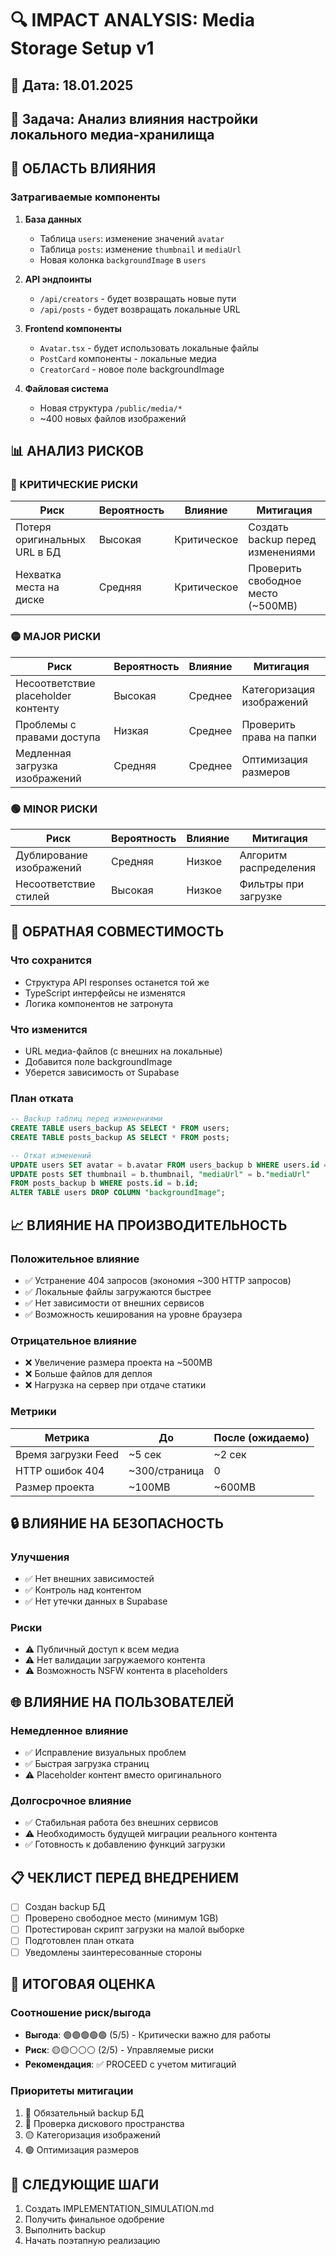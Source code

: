 # 🔍 IMPACT ANALYSIS: Media Storage Setup v1

## 📅 Дата: 18.01.2025
## 🎯 Задача: Анализ влияния настройки локального медиа-хранилища

## 🎯 ОБЛАСТЬ ВЛИЯНИЯ

### Затрагиваемые компоненты
1. **База данных**
   - Таблица `users`: изменение значений `avatar`
   - Таблица `posts`: изменение `thumbnail` и `mediaUrl`
   - Новая колонка `backgroundImage` в `users`

2. **API эндпоинты**
   - `/api/creators` - будет возвращать новые пути
   - `/api/posts` - будет возвращать локальные URL

3. **Frontend компоненты**
   - `Avatar.tsx` - будет использовать локальные файлы
   - `PostCard` компоненты - локальные медиа
   - `CreatorCard` - новое поле backgroundImage

4. **Файловая система**
   - Новая структура `/public/media/*`
   - ~400 новых файлов изображений

## 📊 АНАЛИЗ РИСКОВ

### 🔴 КРИТИЧЕСКИЕ РИСКИ
| Риск | Вероятность | Влияние | Митигация |
|------|-------------|---------|-----------|
| Потеря оригинальных URL в БД | Высокая | Критическое | Создать backup перед изменениями |
| Нехватка места на диске | Средняя | Критическое | Проверить свободное место (~500MB) |

### 🟡 MAJOR РИСКИ
| Риск | Вероятность | Влияние | Митигация |
|------|-------------|---------|-----------|
| Несоответствие placeholder контенту | Высокая | Среднее | Категоризация изображений |
| Проблемы с правами доступа | Низкая | Среднее | Проверить права на папки |
| Медленная загрузка изображений | Средняя | Среднее | Оптимизация размеров |

### 🟢 MINOR РИСКИ
| Риск | Вероятность | Влияние | Митигация |
|------|-------------|---------|-----------|
| Дублирование изображений | Средняя | Низкое | Алгоритм распределения |
| Несоответствие стилей | Высокая | Низкое | Фильтры при загрузке |

## 🔄 ОБРАТНАЯ СОВМЕСТИМОСТЬ

### Что сохранится
- Структура API responses останется той же
- TypeScript интерфейсы не изменятся
- Логика компонентов не затронута

### Что изменится
- URL медиа-файлов (с внешних на локальные)
- Добавится поле backgroundImage
- Уберется зависимость от Supabase

### План отката
```sql
-- Backup таблиц перед изменениями
CREATE TABLE users_backup AS SELECT * FROM users;
CREATE TABLE posts_backup AS SELECT * FROM posts;

-- Откат изменений
UPDATE users SET avatar = b.avatar FROM users_backup b WHERE users.id = b.id;
UPDATE posts SET thumbnail = b.thumbnail, "mediaUrl" = b."mediaUrl" 
FROM posts_backup b WHERE posts.id = b.id;
ALTER TABLE users DROP COLUMN "backgroundImage";
```

## 📈 ВЛИЯНИЕ НА ПРОИЗВОДИТЕЛЬНОСТЬ

### Положительное влияние
- ✅ Устранение 404 запросов (экономия ~300 HTTP запросов)
- ✅ Локальные файлы загружаются быстрее
- ✅ Нет зависимости от внешних сервисов
- ✅ Возможность кеширования на уровне браузера

### Отрицательное влияние
- ❌ Увеличение размера проекта на ~500MB
- ❌ Больше файлов для деплоя
- ❌ Нагрузка на сервер при отдаче статики

### Метрики
| Метрика | До | После (ожидаемо) |
|---------|----|--------------------|
| Время загрузки Feed | ~5 сек | ~2 сек |
| HTTP ошибок 404 | ~300/страница | 0 |
| Размер проекта | ~100MB | ~600MB |

## 🔒 ВЛИЯНИЕ НА БЕЗОПАСНОСТЬ

### Улучшения
- ✅ Нет внешних зависимостей
- ✅ Контроль над контентом
- ✅ Нет утечки данных в Supabase

### Риски
- ⚠️ Публичный доступ к всем медиа
- ⚠️ Нет валидации загружаемого контента
- ⚠️ Возможность NSFW контента в placeholders

## 🌐 ВЛИЯНИЕ НА ПОЛЬЗОВАТЕЛЕЙ

### Немедленное влияние
- ✅ Исправление визуальных проблем
- ✅ Быстрая загрузка страниц
- ⚠️ Placeholder контент вместо оригинального

### Долгосрочное влияние
- ✅ Стабильная работа без внешних сервисов
- ⚠️ Необходимость будущей миграции реального контента
- ✅ Готовность к добавлению функций загрузки

## 📋 ЧЕКЛИСТ ПЕРЕД ВНЕДРЕНИЕМ

- [ ] Создан backup БД
- [ ] Проверено свободное место (минимум 1GB)
- [ ] Протестирован скрипт загрузки на малой выборке
- [ ] Подготовлен план отката
- [ ] Уведомлены заинтересованные стороны

## 🎯 ИТОГОВАЯ ОЦЕНКА

### Соотношение риск/выгода
- **Выгода**: 🟢🟢🟢🟢🟢 (5/5) - Критически важно для работы
- **Риск**: 🟡🟡⚪⚪⚪ (2/5) - Управляемые риски
- **Рекомендация**: ✅ PROCEED с учетом митигаций

### Приоритеты митигации
1. 🔴 Обязательный backup БД
2. 🔴 Проверка дискового пространства
3. 🟡 Категоризация изображений
4. 🟢 Оптимизация размеров

## 🚀 СЛЕДУЮЩИЕ ШАГИ

1. Создать IMPLEMENTATION_SIMULATION.md
2. Получить финальное одобрение
3. Выполнить backup
4. Начать поэтапную реализацию 